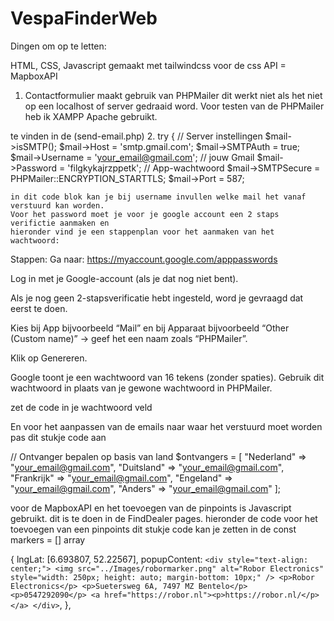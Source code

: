 # VespaFinderWeb

Dingen om op te letten:

HTML, CSS, Javascript
gemaakt met tailwindcss voor de css 
API = MapboxAPI


1. Contactformulier maakt gebruik van PHPMailer dit werkt niet als het niet op een localhost of server gedraaid word.
Voor testen van de PHPMailer heb ik XAMPP Apache gebruikt.



te vinden in de (send-email.php)
2.
try {
    // Server instellingen
    $mail->isSMTP();
    $mail->Host = 'smtp.gmail.com';
    $mail->SMTPAuth = true;
    $mail->Username = 'your_email@gmail.com'; // jouw Gmail
    $mail->Password = 'filgkykajrzppetk'; // App-wachtwoord
    $mail->SMTPSecure = PHPMailer::ENCRYPTION_STARTTLS;
    $mail->Port = 587;


    in dit code blok kan je bij username invullen welke mail het vanaf verstuurd kan worden.
    Voor het password moet je voor je google account een 2 staps verifictie aanmaken en
    hieronder vind je een stappenplan voor het aanmaken van het wachtwoord: 



Stappen:
Ga naar: https://myaccount.google.com/apppasswords

Log in met je Google-account (als je dat nog niet bent).

Als je nog geen 2-stapsverificatie hebt ingesteld, word je gevraagd dat eerst te doen.

Kies bij App bijvoorbeeld “Mail” en bij Apparaat bijvoorbeeld “Other (Custom name)” → geef het een naam zoals “PHPMailer”.

Klik op Genereren.

Google toont je een wachtwoord van 16 tekens (zonder spaties). Gebruik dit wachtwoord in plaats van je gewone wachtwoord in PHPMailer.

zet de code in je wachtwoord veld

En voor het aanpassen van de emails naar waar het verstuurd moet worden pas dit stukje code aan

// Ontvanger bepalen op basis van land 
$ontvangers = [
    "Nederland" => "your_email@gmail.com",
    "Duitsland" => "your_email@gmail.com",
    "Frankrijk" => "your_email@gmail.com",
    "Engeland" => "your_email@gmail.com",
    "Anders" => "your_email@gmail.com"
];

voor de MapboxAPI en het toevoegen van de pinpoints is Javascript gebruikt.
dit is te doen in de FindDealer pages.
hieronder de code voor het toevoegen van een pinpoints
dit stukje code kan je zetten in de  const markers = [] array

{
          lngLat: [6.693807, 52.22567],
          popupContent: `
            <div style="text-align: center;">
              <img src="../Images/robormarker.png" alt="Robor Electronics" style="width: 250px; height: auto; margin-bottom: 10px;" />
              <p>Robor Electronics</p>
              <p>Suetersweg 6A, 7497 MZ Bentelo</p>
              <p>0547292090</p>
              <a href="https://robor.nl"><p>https://robor.nl/</p></a>
            </div>
          `,
        },

